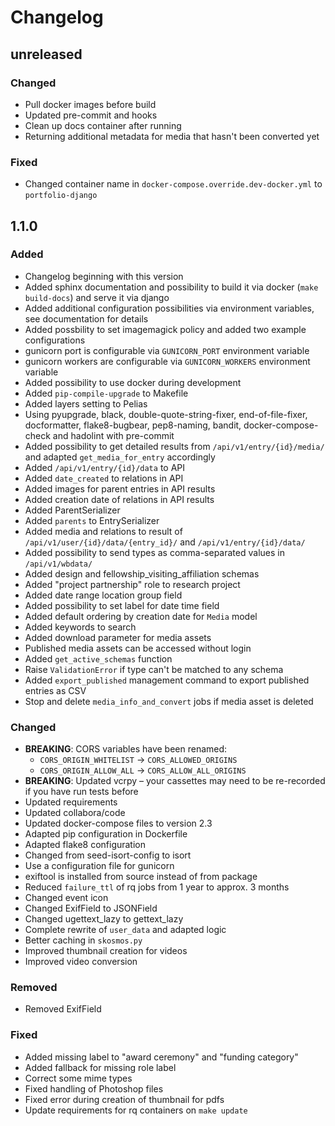 # Changelog

## unreleased

### Changed
- Pull docker images before build
- Updated pre-commit and hooks
- Clean up docs container after running
- Returning additional metadata for media that hasn't been converted yet

### Fixed
- Changed container name in `docker-compose.override.dev-docker.yml` to `portfolio-django`

## 1.1.0

### Added
- Changelog beginning with this version
- Added sphinx documentation and possibility to build it via docker (`make build-docs`) and serve it via django
- Added additional configuration possibilities via environment variables, see documentation for details
- Added possbility to set imagemagick policy and added two example configurations
- gunicorn port is configurable via `GUNICORN_PORT` environment variable
- gunicorn workers are configurable via `GUNICORN_WORKERS` environment variable
- Added possibility to use docker during development
- Added `pip-compile-upgrade` to Makefile
- Added layers setting to Pelias
- Using pyupgrade, black, double-quote-string-fixer, end-of-file-fixer, docformatter, flake8-bugbear, pep8-naming, 
  bandit, docker-compose-check and hadolint with pre-commit
- Added possibility to get detailed results from `/api/v1/entry/{id}/media/` and adapted `get_media_for_entry` 
  accordingly
- Added `/api/v1/entry/{id}/data` to API
- Added `date_created` to relations in API
- Added images for parent entries in API results
- Added creation date of relations in API results
- Added ParentSerializer
- Added `parents` to EntrySerializer
- Added media and relations to result of `/api/v1/user/{id}/data/{entry_id}/` and `/api/v1/entry/{id}/data/`
- Added possibility to send types as comma-separated values in `/api/v1/wbdata/`
- Added design and fellowship_visiting_affiliation schemas
- Added "project partnership" role to research project
- Added date range location group field
- Added possibility to set label for date time field
- Added default ordering by creation date for `Media` model
- Added keywords to search
- Added download parameter for media assets
- Published media assets can be accessed without login
- Added `get_active_schemas` function
- Raise `ValidationError` if type can't be matched to any schema
- Added `export_published` management command to export published entries as CSV
- Stop and delete `media_info_and_convert` jobs if media asset is deleted

### Changed
- **BREAKING**: CORS variables have been renamed:
    - `CORS_ORIGIN_WHITELIST` -> `CORS_ALLOWED_ORIGINS`
    - `CORS_ORIGIN_ALLOW_ALL` -> `CORS_ALLOW_ALL_ORIGINS`
- **BREAKING**: Updated vcrpy – your cassettes may need to be re-recorded if you have run tests before
- Updated requirements
- Updated collabora/code
- Updated docker-compose files to version 2.3
- Adapted pip configuration in Dockerfile
- Adapted flake8 configuration
- Changed from seed-isort-config to isort
- Use a configuration file for gunicorn 
- exiftool is installed from source instead of from package
- Reduced `failure_ttl` of rq jobs from 1 year to approx. 3 months
- Changed event icon
- Changed ExifField to JSONField
- Changed ugettext_lazy to gettext_lazy 
- Complete rewrite of `user_data` and adapted logic
- Better caching in `skosmos.py`
- Improved thumbnail creation for videos
- Improved video conversion

### Removed
- Removed ExifField

### Fixed
- Added missing label to "award ceremony" and "funding category"
- Added fallback for missing role label
- Correct some mime types
- Fixed handling of Photoshop files
- Fixed error during creation of thumbnail for pdfs
- Update requirements for rq containers on `make update`
